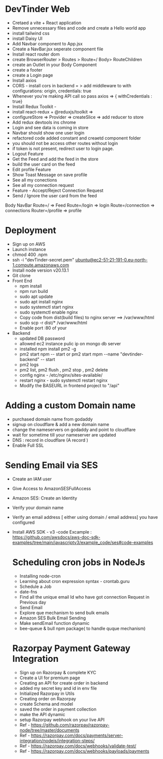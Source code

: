 # DevTinder Web
- Cretaed a vite + React application
- Remove unnecessary files and code  and create a Hello world app
- install tailwind css
- install Daisy UI
- Add Navbar component to App.jsx
- Create a NavBar.jsx seperate component file
- Install react router dom
- create BrowserRouter > Routes > Route=/ Body> RouteChildren
- create an Outlet in your Body Component
- create a footer
- create a Login page
- Install axios
- CORS - install cors in backend = > add middleware to with configurations: origin, credentials: true
- Whenever you're making API call so pass axios => { withCredentials : true}
- Install Redux Toolkit -
- install react-redux + @reduxjs/toolkit =>
- configureStore => Provider => createSlice => add reducer to store
- Add redux devtools ins chrome 
- Login and see data is coming in store
- Navbar should show one user login
- refactored code added constant and creaetd component folder 
- you should not be access other routes without login
- if token is not present, redirect  user to login  page.
- Logout Feature
- Get the Feed and add the feed in the store 
- build the user card on the feed
- Edit profile Feature
- Show Toast Message on save profile
- See all my conections 
- See all my connection request
- Feature - Accept/Reject Connection Request
- Send / Ignore the user card from the feed




Body
   NavBar
   Route=/ => Feed
   Route=/login => login
   Route=/connection => connections
   Router=/profile => profile




   # Deployment
   - Sign up on AWS
   - Launch  instance
   - chmod 400 <secret>.npm 
   - ssh -i "devTinder-secret.pem" ubuntu@ec2-51-21-191-0.eu-north-1.compute.amazonaws.com
   - Install node version v20.13.1
   - Git clone 
   - Front End 
      - npm install
      - npm run build
      - sudo apt update
      - sudo apt install nginx
      - sudo systemctl start nginx
      - sudo systemctl enable nginx 
      - Copy code from dist(build files) to nginx server ==> /var/www/html
      - sudo scp -r dist/* /var/www/html
      - Enable port :80 of your 
   - Backend
      - updated DB password
      - allowed ec2 instance pulic ip on mongo db server
      - installed  npm install pm2 -g
      - pm2 start npm -- start or pm2 start mpm --name "devtinder-backend" -- start
      - pm2 logs
      - pm2 list, pm2 flush <name>, pm2  stop <name>, pm2 delete <name>
      - config nginx - /etc/nginx/sites-available/
      - restart nginx - sudo systemctl restart nginx
      - Modify the BASEURL in frontend project to "/api"


   # Adding a custom Domain name
   - purchased domain name from godaddy
   - signup on cloudflare & add a new domain name
   - change the nameservers on godaddy and point to cloudflare
   - wait for sometime till your nameserver are updated
   - DNS : record in cloudflare (A record )
   - Enable Full SSL 

   # Sending Email via SES
   -  Create an IAM user
   -  Give Access to AmazonSESFullAccess
   -  Amazon SES: Create an Identity
   -  Verify your domain name
   -  Verify an email address [ either using domain / email address] you have configured
   - Install AWS SDK - v3
     -code Excample : https://github.com/awsdocs/aws-doc-sdk-examples/tree/main/javascriptv3/example_code/ses#code-examples



     # Scheduling cron jobs in NodeJs
     - Installing node-cron
     - Learning about cron expression syntax - crontab.guru
     - Schedule a Job
     - date-fns
     - Find all the unique email Id who have got connection Request in Previous day
     - Send Email
     - Explore que mechanism to send bulk emails
     - Amazon SES Bulk Email Sending
     - Make sendEmail function dynamic
     - bee-queue & bull npm package( to handle quque mechanism) 

     # Razorpay Payment Gateway Integration
     - Sign up on Razorpay & complete KYC
     - Create a UI for premium page
     - Creating an API for create order in backend
     - added my secret key and id in env file
     - Initialized Razorpay in Utils
     - Creating order on Razorpay
     - create Schema and model
     - saved the order in payment collection
     - make the API dynamic
     - setup Razorpay webhook on your live API 
     - Ref - https://github.com/razorpay/razorpay-node/tree/master/documents
     - Ref - https://razorpay.com/docs/payments/server-integration/nodejs/integration-steps/
     - Ref - https://razorpay.com/docs/webhooks/validate-test/
     - Ref - https://razorpay.com/docs/webhooks/payloads/payments